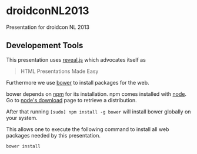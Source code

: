 droidconNL2013
==============

Presentation for droidcon NL 2013

Developement Tools
------------------

This presentation uses [reveal.js][revealjs] which advocates itself as

> HTML Presentations Made Easy

Furthermore we use [bower][] to install packages for the web.

bower depends on [npm][] for its installation. npm comes installed
with [node][]. Go to [node's download][node-download] page to retrieve
a distribution.

After that running `[sudo] npm install -g bower` will install bower
globally on your system.

This allows one to execute the following command to install all web
packages needed by this presentation.

```shell
bower install
```

[revealjs]: http://lab.hakim.se/reveal-js/#/
[bower]: bower.io
[npm]: https://npmjs.org/
[node]: http://nodejs.org/
[node-download]: http://nodejs.org/download/
